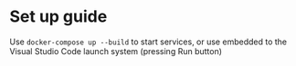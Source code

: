 # Set up guide

Use `docker-compose up --build` to start services, or use embedded to the Visual Studio Code launch system (pressing Run button)

